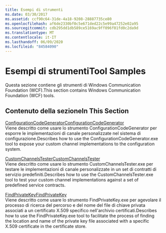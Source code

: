 ```yaml
---
title: Esempi di strumenti
ms.date: 03/30/2017
ms.assetid: ccf90c64-31de-4a18-9208-28887735ce80
ms.openlocfilehash: af6de2330bf0c5e671ded22c5e99a47252e02a95
ms.sourcegitcommit: cdb295dd1db589ce5169ac9ff096f01fd0c2da9d
ms.translationtype: MT
ms.contentlocale: it-IT
ms.lasthandoff: 06/09/2020
ms.locfileid: "84584090"
---
```

# <a name="tool-samples"></a><span data-ttu-id="2425c-102">Esempi di strumenti</span><span class="sxs-lookup"><span data-stu-id="2425c-102">Tool Samples</span></span>
<span data-ttu-id="2425c-103">Questa sezione contiene gli strumenti di Windows Communication Foundation (WCF).</span><span class="sxs-lookup"><span data-stu-id="2425c-103">This section contains Windows Communication Foundation (WCF) tools.</span></span>  
  
## <a name="in-this-section"></a><span data-ttu-id="2425c-104">Contenuto della sezione</span><span class="sxs-lookup"><span data-stu-id="2425c-104">In This Section</span></span>  
 [<span data-ttu-id="2425c-105">ConfigurationCodeGenerator</span><span class="sxs-lookup"><span data-stu-id="2425c-105">ConfigurationCodeGenerator</span></span>](configurationcodegenerator.md)  
 <span data-ttu-id="2425c-106">Viene descritto come usare lo strumento ConfigurationCodeGenerator per esporre le implementazioni di canale personalizzate nel sistema di configurazione.</span><span class="sxs-lookup"><span data-stu-id="2425c-106">Describes how to use the ConfigurationCodeGenerator.exe tool to expose your custom channel implementations to the configuration system.</span></span>  
  
 [<span data-ttu-id="2425c-107">CustomChannelsTester</span><span class="sxs-lookup"><span data-stu-id="2425c-107">CustomChannelsTester</span></span>](customchannelstester.md)  
 <span data-ttu-id="2425c-108">Viene descritto come usare lo strumento CustomChannelsTester.exe per testare le implementazioni di canale personalizzate in un set di contratti di servizio predefiniti.</span><span class="sxs-lookup"><span data-stu-id="2425c-108">Describes how to use the CustomChannelsTester.exe tool to test your custom channel implementations against a set of predefined service contracts.</span></span>  
  
 [<span data-ttu-id="2425c-109">FindPrivateKey</span><span class="sxs-lookup"><span data-stu-id="2425c-109">FindPrivateKey</span></span>](findprivatekey.md)  
 <span data-ttu-id="2425c-110">Viene descritto come usare lo strumento FindPrivateKey.exe per agevolare il processo di ricerca del percorso e del nome del file di chiave privata associati a un certificato X.509 specifico nell'archivio certificati.</span><span class="sxs-lookup"><span data-stu-id="2425c-110">Describes how to use the FindPrivateKey.exe tool to facilitate the process of finding the location and name of the private key file associated with a specific X.509 certificate in the certificate store.</span></span>
